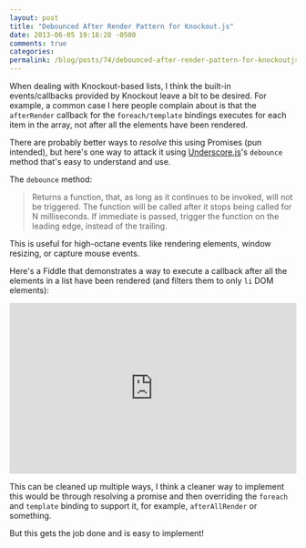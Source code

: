 ```yaml
---
layout: post
title: "Debounced After Render Pattern for Knockout.js"
date: 2013-06-05 19:18:28 -0500
comments: true
categories:
permalink: /blog/posts/74/debounced-after-render-pattern-for-knockoutjs
---
```


When dealing with Knockout-based lists, I think the built-in events/callbacks provided by Knockout leave a bit to be desired. For example, a common case I here people complain about is that the `afterRender` callback for the `foreach/template` bindings executes for each item in the array, not after all the elements have been rendered.

There are probably better ways to *resolve* this using Promises (pun intended), but here's one way to attack it using [Underscore.js](http://underscorejs.org/docs/underscore.html#section-65)'s `debounce` method that's easy to understand and use.

The `debounce` method:

> Returns a function, that, as long as it continues to be invoked, will not be triggered. The function will be called after it stops being called for N milliseconds. If immediate is passed, trigger the function on the leading edge, instead of the trailing.

This is useful for high-octane events like rendering elements, window resizing, or capture mouse events.

Here's a Fiddle that demonstrates a way to execute a callback after all the elements in a list have been rendered (and filters them to only `li` DOM elements):

<iframe width="100%" height="300" src="http://jsfiddle.net/kamranayub/yEhEt/3/embedded/" allowfullscreen="allowfullscreen" frameborder="0"></iframe>

This can be cleaned up multiple ways, I think a cleaner way to implement this would be through resolving a promise and then overriding the `foreach` and `template` binding to support it, for example, `afterAllRender` or something.

But this gets the job done and is easy to implement!